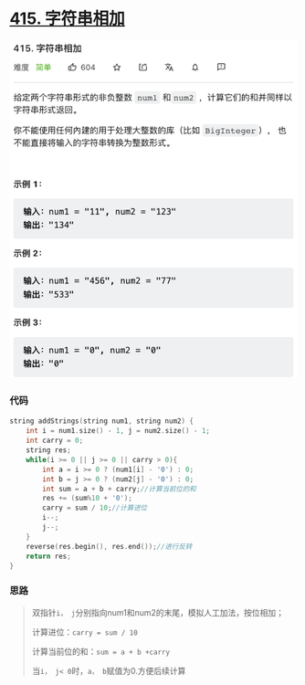 # [415. 字符串相加](https://leetcode.cn/problems/add-strings/)

![image-20220816232707980](https://raw.githubusercontent.com/damenshi/myImage/main/img/image-20220816232707980.png)

### 代码
```c++
string addStrings(string num1, string num2) {
    int i = num1.size() - 1, j = num2.size() - 1;
    int carry = 0;
    string res;
    while(i >= 0 || j >= 0 || carry > 0){
        int a = i >= 0 ? (num1[i] - '0') : 0;
        int b = j >= 0 ? (num2[j] - '0') : 0;
        int sum = a + b + carry;//计算当前位的和           
        res += (sum%10 + '0');
        carry = sum / 10;//计算进位
        i--;
        j--;
    }
    reverse(res.begin(), res.end());//进行反转
    return res;
}
```

### 思路
> 双指针`i， j`分别指向num1和num2的末尾，模拟人工加法，按位相加；
>
> 计算进位：`carry = sum / 10`
>
> 计算当前位的和：`sum = a + b +carry`
>
> 当`i， j< 0`时，`a， b`赋值为0.方便后续计算


